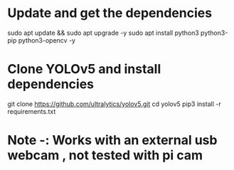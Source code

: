 # Update and get the dependencies
sudo apt update && sudo apt upgrade -y
sudo apt install python3 python3-pip python3-opencv -y

# Clone YOLOv5 and install dependencies
git clone https://github.com/ultralytics/yolov5.git
cd yolov5
pip3 install -r requirements.txt

# Note -: Works with an external usb webcam , not tested with pi cam